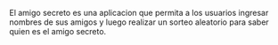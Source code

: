 El amigo secreto es una aplicacion que permita a los usuarios ingresar nombres de sus amigos y luego realizar un sorteo aleatorio para saber quien es el amigo secreto.
